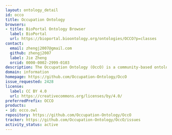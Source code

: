 ```yaml
---
layout: ontology_detail
id: occo
title: Occupation Ontology
browsers:
- title: BioPortal Ontology Browser
  label: BioPortal
  url: https://bioportal.bioontology.org/ontologies/OCCO?p=classes
contact:
  email: zhengj2007@gmail.com
  github: zhengj2007
  label: Jie Zheng
  orcid: 0000-0002-2999-0103
description: The Occupation Ontology (OccO) is a community-based ontology for occupations. It is designed to facilitate ontological representations of existing occupation standards, such as the US Bureau of Labor Statistics Standard Occupational Classification (US SOC), the International Standard Classification of Occupations (ISCO), the UK National Statistics Standard Occupational Classification (UK SOC), and the European Skills, Competences, Qualifications and Occupations (ESCO) of the European Union 2010. 
domain: information
homepage: https://github.com/Occupation-Ontology/OccO
issue_requested: 2428
license:
  label: CC BY 4.0
  url: https://creativecommons.org/licenses/by/4.0/
preferredPrefix: OCCO
products:
- id: occo.owl
repository: https://github.com/Occupation-Ontology/OccO
tracker: https://github.com/Occupation-Ontology/OccO/issues
activity_status: active
---
```

